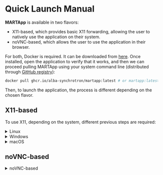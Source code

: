 # Quick Launch Manual

**MARTApp** is available in two flavors:

- X11-based, which provides basic X11 forwarding, allowing the user to natively use the application on their system.
- noVNC-based, which allows the user to use the application in their browser.

For both, Docker is required. It can be downloaded from [here](https://www.docker.com/products/docker-desktop/). Once installed, open the application to verify that it works, and then we can proceed pulling MARTApp using your
system command line (distributed through [GitHub registry](https://github.com/orgs/ALBA-Synchrotron/packages/container/package/martapp)):

```bash
docker pull ghcr.io/alba-synchrotron/martapp:latest # or martapp:latest_novnc for the noVNC version
```

Then, to launch the application, the process is different depending on the chosen flavor.

## X11-based

To use X11, depending on the system, different previous steps are required:

<details>
<summary>Linux</summary>
First, enable X11 forwarding:

```bash
xhost +local:docker
```

Finally, start the container:

```bash
docker run -e DISPLAY=$DISPLAY \
           -v "/tmp/.X11-unix/:/tmp/.X11-unix/" \
           -v "SOURCE:DESTINATION" \
           ghcr.io/alba-synchrotron/martapp:latest
```
- `-e DISPLAY=$DISPLAY` allows us to access the display for the GUI.
- `-v "/tmp/.X11-unix/:/tmp/.X11-unix/"` allows us to forward X11.
- `-v "SOURCE:DESTINATION"` allows us to access SOURCE path (on our machine) as the path indicated in DESTINATION.
</details>

<details>
<summary>Windows</summary>

Firstly, we need to install **XLaunch**, to do so we need to install **VcXsrv Windows X Server** that can be downloaded from [here](https://sourceforge.net/projects/vcxsrv/) (using default settings/installation). Then, open and set up **XLaunch**:

1. Select "Multiple windows".
2. Choose "Start no client".
3. Ensure "Clipboard" is checked to allow copying between Windows and the application.
4. Check "Native OpenGL".
5. Finish and keep it running.

Then, we need to know the IP of our computer. We can use ipconfig:
```bash
>> ipconfig
...
Adaptador de Ethernet Ethernet:
   Dirección IPv4. . . . . . . . . . . . . . : XXX.XXX.XXX.XXX # This is the IP of our computer
...
```

Finally, we can launch the application:
```bash
docker run -e DISPLAY=COMPUTER_IP \
           -v "/tmp/.X11-unix/:/tmp/.X11-unix/" \
           -v "SOURCE:DESTINATION" \
           ghcr.io/alba-synchrotron/martapp:latest
```

- `-e DISPLAY=COMPUTER_IP` allows us to access the display for the GUI. `COMPUTER_IP` must be our IP address, retrieved using' ipconfig'. For some cases, instead of using the IP, we can set `DISPLAY=host.docker.internal:0.0`.
- `-v "/tmp/.X11-unix/:/tmp/.X11-unix/"` allows us to forward X11.
- `-v "SOURCE:DESTINATION"` allows us to access `SOURCE` path (on our machine) as the path indicated in `DESTINATION`.

</details>

<details>
<summary>macOS</summary>

First, we need to install **XQuartz**, which can be downloaded from here or using the command line:
```bash
brew install --cask xquartz
```

After restarting MacOS we should do the following using the command line:
```bash
# Open XQuartz
open -a XQuartz

# Enable "Allow connections from network clients" option in Preferences>Security

# Add localhost as an allowed source in order to share the screen
xhost + 127.0.0.1
```

Finally, we can launch the application:
```bash
docker run -e DISPLAY=host.docker.internal:0 \
           -v "/tmp/.X11-unix:/tmp/.X11-unix" \
           -v "SOURCE:DESTINATION" \
           ghcr.io/alba-synchrotron/martapp:latest
```
- `-e DISPLAY=host.docker.internal:0` allows us to access the display for the GUI.
- `-v "/tmp/.X11-unix:/tmp/.X11-unix"` allows us to forward X11.
- `-v "SOURCE:DESTINATION"` allows us to access `SOURCE` path (on our machine) as the path indicated in `DESTINATION`.

</details>

## noVNC-based


<details>
<summary>noVNC-based</summary>

We only need to launch the application:

```bash
docker run -p 5900:5900 -p 6080:6080 \
           -v "SOURCE:DESTINATION" \
           ghcr.io/alba-synchrotron/martapp:latest_novnc

# The application will be automatically opened in your browser. If not, enter in http://localhost:6080/ .
```
- `-p 5900:5900 -p 6080:6080` allows port mapping between the Docker container and the system.
- `-v "SOURCE:DESTINATION"` allows us to access `SOURCE` path (on our machine) as the path indicated in `DESTINATION`.

If the ports are already in use by other applications, change them (e.g, increasing by 1 the numbers), and if they are used by Docker (e.g., because the application has been incorrectly closed), the following can be done:
```bash
# Look for the Docker container ID
docker ps

# Kill the container
docker kill <CONTAINER_ID>

# Run the application again
```

</details>
